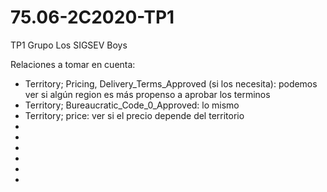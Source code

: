 # 75.06-2C2020-TP1
TP1 Grupo Los SIGSEV Boys

Relaciones a tomar en cuenta: 

- Territory; Pricing, Delivery_Terms_Approved (si los necesita): podemos ver si algún region es más propenso a aprobar los terminos
- Territory; Bureaucratic_Code_0_Approved: lo mismo
- Territory; price: ver si el precio depende del territorio
- 
- 
- 
- 
- 
- 
